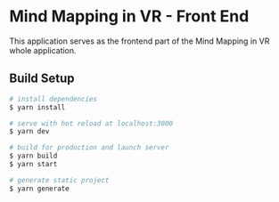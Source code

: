 # Mind Mapping in VR - Front End

This application serves as the frontend part of the Mind Mapping in VR whole application.

## Build Setup

```bash
# install dependencies
$ yarn install

# serve with hot reload at localhost:3000
$ yarn dev

# build for production and launch server
$ yarn build
$ yarn start

# generate static project
$ yarn generate
```
